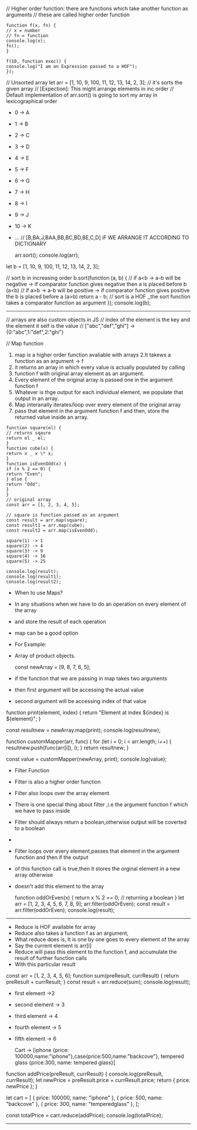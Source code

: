 // Higher order function: there are functions which take another function as arguments
// these are called higher order function

```
function f(x, fn) {
// x = number
// fn = function
console.log(x);
fn();
}
```

```
f(10, function exec() {
console.log("I am an Expression passed to a HOF");
});
```

// Unsorted array
let arr = [1, 10, 9, 100, 11, 12, 13, 14, 2, 3];
// it's sorts the given array
// [Expection]: This might arrange elements in inc order
// Default implementation of arr.sort() is going to sort my array in lexicographical order

- 0 -> A
- 1 -> B
- 2 -> C
- 3 -> D
- 4 -> E
- 5 -> F
- 6 -> G
- 7 -> H
- 8 -> I
- 9 -> J
- 10 -> K
- ...
  // [B,BA,J,BAA,BB,BC,BD,BE,C,D] iF WE ARRANGE IT ACCORDING TO DICTIONARY

  arr.sort();
  console.log(arr);

let b = [1, 10, 9, 100, 11, 12, 13, 14, 2, 3];

// sort b in increasing order
b.sort(function (a, b) {
// if a<b -> a-b will be negative -> if comparator function gives negative then a is placed before b (a<b)
// if a>b -> a-b will be positive -> if comparator function gives positive the b is placed before a (a>b)
return a - b;
// sort is a HOF ,,the sort function takes a comparator function as argument
});
console.log(b);

---

// arrays are also custom objects in JS
// index of the element is the key and the element it self is the value
// ["abc","def","ghi"] -> {0:"abc",1:"def",2:"ghi"}

// Map function

1. map is a higher order function avaliable with arrays
   2.It takews a function as an argument -> f
2. it returns an array in which every value is actually populated by calling
3. function f with original array element as an argument.
4. Every element of the original array is passed one in the argument function f
5. Whatever is thge output for each individual element, we populate that output in an array.
6. Map interanally iterates/loop over every element of the original array
7. pass that element in the argument function f and then, store the returned value inside an array.

```
function square(el) {
// returns sqaure
return el _ el;
}
function cube(x) {
return x _ x \* x;
}
function isEvenOdd(x) {
if (x % 2 == 0) {
return "Even";
} else {
return "Odd";
}
}
// original array
const arr = [1, 2, 3, 4, 5];

// square is function passed as an argument
const result = arr.map(square);
const result1 = arr.map(cube);
const result2 = arr.map(isEvenOdd);

square(1) -> 1
square(2) -> 4
square(3) -> 9
square(4) -> 16
square(5) -> 25

console.log(result);
console.log(result1);
console.log(result2);

```

- When to use Maps?
- In any situations when we have to do an operation on every element of the array
- and store the result of each operation
- map can be a good option

- For Example:
- Array of product objects.

  const newArray = [9, 8, 7, 6, 5];

- if the function that we are passing in map takes two arguments
- then first argument will be accessing the actual value
- second argument will be accessing index of that value

function print(element, index) {
return "Element at index ${index} is ${element}";
}

const resultnew = newArray.map(print);
console.log(resultnew);

function customMapper(arr, func) {
for (let i = 0; i < arr.length; i++) {
resultnew.push(func(arr[i]), i);
}
return resultnew;
}

const value = customMapper(newArray, print);
console.log(value);

- Filter Function
- Filter is also a higher order function
- Filter also loops over the array element
- There is one special thing about filter ,i.e the argument function f which we have to pass inside
- Filter should always return a boolean,otherwise output will be coverted to a boolean
-
- Filter loops over every element,passes that element in the argument function and then if the output
- of this function call is true,then it stores the orginal element in a new array otherwise
- doesn't add this element to the array

  function oddOrEven(x) {
  return x % 2 == 0;
  // returning a boolean
  }
  let arr = [1, 2, 3, 4, 5, 6, 7, 8, 9];
  arr.filter(oddOrEven);
  const result = arr.filter(oddOrEven);
  console.log(result);

---

- Reduce is HOF available for array
- Reduce also takes a function f as an argument,
- What reduce does is, It is one by one goes to every element of the array
- Say the current element is arr[i]
- Reduce will pass this element to the function f, and accumulate the result of further function calls
- With this particular result

const arr = [1, 2, 3, 4, 5, 6];
function sum(preResult, currResult) {
return preResult + currResult;
}
const result = arr.reduce(sum);
console.log(result);

- first element ->2
- second element -> 3
- third element -> 4
- fourth element -> 5
- fifth element -> 6

  Cart -> [iphone {price: 100000,name:"iphone"},case{price:500,name:"backcove"},
  tempered glass {price:300, name: tempered glass}]

function addPrice(preResult, currResult) {
console.log(preResult, currResult);
let newPrice = preResult.price + currResult.price;
return { price: newPrice };
}

let cart = [
{ price: 100000, name: "iphone" },
{ price: 500, name: "backcove" },
{ price: 300, name: "temperedglass" },
];

const totalPrice = cart.reduce(addPrice);
console.log(totalPrice);

---
